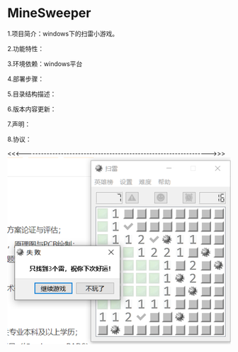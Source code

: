 # MineSweeper
1.项目简介：windows下的扫雷小游戏。

2.功能特性：

3.环境依赖：windows平台

4.部署步骤：

5.目录结构描述：

6.版本内容更新：

7.声明：

8.协议：

<<<----------------------------------------------------------------->>>
![效果图](readme/result.jpg)


